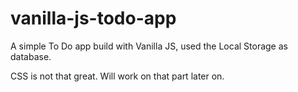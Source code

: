 # vanilla-js-todo-app
A simple To Do app build with Vanilla JS, used the Local Storage as database.

CSS is not that great. Will work on that part later on.